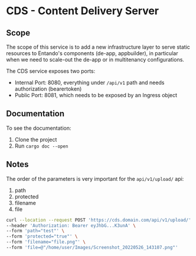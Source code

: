 # CDS - Content Delivery Server

## Scope

The scope of this service is to add a new infrastructure layer to serve static resources to Entando's components (de-app, appbuilder),
in particular when we need to scale-out the de-app or in multitenancy configurations.

The CDS service exposes two ports:

- Internal Port: 8080, everything under `/api/v1` path and needs authorization (bearertoken)
- Public Port: 8081, which needs to be exposed by an Ingress object


## Documentation

To see the documentation:
1. Clone the project
2. Run `cargo doc --open`

## Notes

The order of the parameters is very important for the `api/v1/upload/` api:
1. path
2. protected
3. filename
4. file

```bash
curl --location --request POST 'https://cds.domain.com/api/v1/upload/' \
--header 'Authorization: Bearer eyJhbG...K3unA' \
--form 'path="test"' \
--form 'protected="true"' \
--form 'filename="file.png"' \
--form 'file=@"/home/user/Images/Screenshot_20220526_143107.png"'
```


